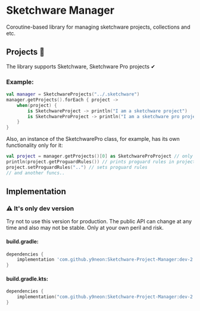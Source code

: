 # Sketchware Manager

Coroutine-based library for managing sketchware projects, collections and etc.

## Projects 📂

The library supports Sketchware, Sketchware Pro projects ✔

### Example:

```kotlin
val manager = SketchwareProjects("../.sketchware")
manager.getProjects().forEach { project ->
    when(project) {
        is SketchwareProject -> println("I am a sketchware project")
        is SketchwareProProject -> println("I am a sketchware pro project")
    }
}
```

Also, an instance of the SketchwarePro class, for example, has its own functionality only for it:

```kotlin
val project = manager.getProjects()[0] as SketchwareProProject // only as example :)
println(project.getProguardRules()) // prints proguard rules in project
project.setProguardRules("..") // sets proguard rules
// and another funcs..
```

## Implementation

### ⚠ It's only dev version

Try not to use this version for production. The public API can change at any time and also may not be stable. Only at
your own peril and risk.

#### build.gradle:

```groovy
dependencies {
    implementation 'com.github.y9neon:Sketchware-Project-Manager:dev-2.0'
}
```

#### build.gradle.kts:

```kotlin
dependencies {
    implementation("com.github.y9neon:Sketchware-Project-Manager:dev-2.0")
}
```
